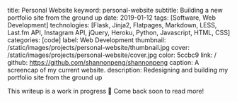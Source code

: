 title: Personal Website
keyword: personal-website
subtitle: Building a new portfolio site from the ground up
date: 2019-01-12
tags: [Software, Web Development]
technologies: [Flask, Jinja2, Flatpages, Markdown, LESS, Last.fm API, Instagram API, jQuery, Heroku, Python, Javascript, HTML, CSS]
categories: [code]
label: Web Development
thumbnail: /static/images/projects/personal-website/thumbnail.jpg
cover: /static/images/projects/personal-website/cover.jpg
color: 5ccbc9
link: /
github: https://github.com/shannonpeng/shannonpeng
caption: A screencap of my current website.
description: Redesigning and building my portfolio site from the ground up

This writeup is a work in progress 🙊 Come back soon to read more!